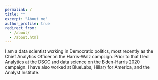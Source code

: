 ```yaml
---
permalink: /
title: ""
excerpt: "About me"
author_profile: true
redirect_from: 
  - /about/
  - /about.html
---
```


I am a data scientist working in Democratic politics, most recently as the Chief Analytics Officer on the Harris-Walz campaign. Prior to that I led Analytics at the DSCC and data science on the Biden-Harris 2020 campaign. I have also worked at BlueLabs, Hillary for America, and the Analyst Institute.
